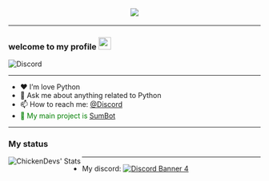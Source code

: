 <h2 align="center">
<img src="https://media1.tenor.com/images/443d5c753ebd06d7692d4a8645524c53/tenor.gif">
</h2>

---

### welcome to my **profile** <a href="https://www.gautamkrishnar.com/"><img src="https://media.giphy.com/media/hvRJCLFzcasrR4ia7z/giphy.gif" width="25px"></a>

![Discord](https://discord.c99.nl/widget/theme-2/716783245387235410.png)

---

- ❤ I’m love Python 
- 💬 Ask me about anything related to Python
- 📫 How to reach me: [@Discord](https://discord.com/channels/@me/716783245387235410)
-  <span style="color: green"> 🗻 My main project is [SumBot](https://github.com/SumBot/SumBot) </span>

---

### My status

<img align="left" alt="ChickenDevs' Stats" src="https://github-readme-stats.vercel.app/api?username=SAQR-SUBAIE&count_private=true&show_icons=true&theme=radical">

---

- My discord:
[![Discord Banner 4](https://discordapp.com/api/guilds/670737267387793415/widget.png?style=banner4)](https://discord.gg/tyqF43Z5Vv) 
